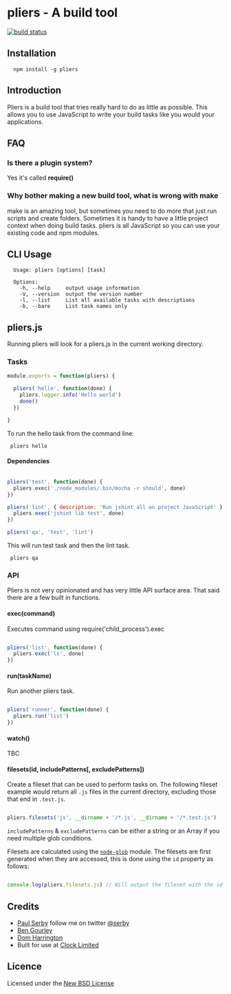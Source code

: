 # pliers - A build tool

[![build status](https://secure.travis-ci.org/serby/pliers.png)](http://travis-ci.org/serby/pliers)

## Installation

      npm install -g pliers

## Introduction

Pliers is a build tool that tries really hard to do as little as possible. This
allows you to use JavaScript to write your build tasks like you would your
applications.

## FAQ

### Is there a plugin system?

Yes it's called **require()**

### Why bother making a new build tool, what is wrong with make

make is an amazing tool, but sometimes you need to do more that just run scripts
and create folders. Sometimes it is handy to have a little project context when
doing build tasks. pliers is all JavaScript so you can use your existing code
and npm modules.

## CLI Usage

      Usage: pliers [options] [task]

      Options:
        -h, --help     output usage information
        -V, --version  output the version number
        -l, --list     List all available tasks with descriptions
        -b, --bare     List task names only

## pliers.js

Running pliers will look for a pliers.js in the current working directory.

### Tasks

```js
module.exports = function(pliers) {

  pliers('hello', function(done) {
    pliers.logger.info('Hello world')
    done()
  })

}
```

To run the hello task from the command line:

     pliers hello


#### Dependencies

```js

pliers('test', function(done) {
  pliers.exec('./node_modules/.bin/mocha -r should', done)
})

pliers('lint', { description: 'Run jshint all on project JavaScript' }, function(done) {
  pliers.exec('jshint lib test', done)
})

pliers('qa', 'test', 'lint')
```

This will run test task and then the lint task.

     pliers qa

### API

Pliers is not very opinionated and has very little API surface area. That said there are a few built in functions.

#### exec(command)

Executes command using require('child_process').exec

```js

pliers('list', function(done) {
  pliers.exec('ls', done)
})

```

#### run(taskName)

Run another pliers task.

```js

pliers('runner', function(done) {
  pliers.run('list')
})

```

#### watch()

TBC

#### filesets(id, includePatterns[, excludePatterns])

Create a fileset that can be used to perform tasks on. The following fileset example would return all `.js` files in the current directory, excluding those that end in `.test.js`.

```js

pliers.filesets('js', __dirname + '/*.js', __dirname + '/*.test.js')

```

`includePatterns` & `excludePatterns` can be either a string or an Array if you need multiple glob conditions.

Filesets are calculated using the [`node-glob`](https://github.com/isaacs/node-glob) module. The filesets are first generated when they are accessed, this is done using the `id` property as follows:

```js

console.log(pliers.filesets.js) // Will output the fileset with the id 'js'

```

## Credits
* [Paul Serby](https://github.com/serby/) follow me on twitter [@serby](http://twitter.com/serby)
* [Ben Gourley](https://github.com/bengourley/)
* [Dom Harrington](https://github.com/domharrington/)
* Built for use at [Clock Limited](http://www.clock.co.uk)

## Licence
Licensed under the [New BSD License](http://opensource.org/licenses/bsd-license.php)